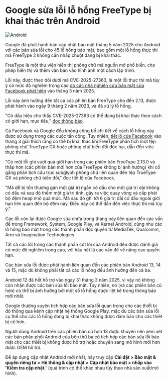 # Google sửa lỗi lỗ hổng FreeType bị khai thác trên Android

![Android](https://www.bleepstatic.com/content/hl-images/2023/08/08/android.jpg)

Google đã phát hành bản cập nhật bảo mật tháng 5 năm 2025 cho Android với các bản sửa lỗi cho 45 lỗ hổng bảo mật, bao gồm một lỗ hổng thực thi mã FreeType 2 không cần nhấp chuột đang bị khai thác.

FreeType là một thư viện hiển thị phông chữ mã nguồn mở phổ biến, cho phép hiển thị và thêm văn bản vào hình ảnh một cách lập trình.

Lỗi này, được theo dõi dưới mã CVE-2025-27363, là một lỗi thực thi mã tùy ý có mức độ nghiêm trọng cao [do các nhà nghiên cứu bảo mật của Facebook phát hiện](https://www.bleepingcomputer.com/news/security/facebook-discloses-freetype-2-flaw-exploited-in-attacks/) vào tháng 3 năm 2025.

Lỗi này ảnh hưởng đến tất cả các phiên bản FreeType cho đến 2.13, được phát hành vào ngày 9 tháng 2 năm 2023, và đã xử lý lỗ hổng.

"Có dấu hiệu cho thấy CVE-2025-27363 có thể đang bị khai thác theo cách có giới hạn, mục tiêu," [đọc thông báo](https://source.android.com/docs/security/bulletin/2025-05-01).

Cả Facebook và Google đều không công bố chi tiết về cách lỗ hổng này được sử dụng trong các cuộc tấn công. Tuy nhiên, [tiết lộ của Facebook](https://www.facebook.com/security/advisories/cve-2025-27363) vào tháng 3 giải thích rằng có thể bị khai thác khi FreeType phân tích một tệp phông chữ TrueType GX hoặc phông chữ biến đổi độc hại, dẫn đến việc thực thi mã.

"Có một lỗi ghi vượt quá giới hạn trong các phiên bản FreeType 2.13.0 và thấp hơn (các phiên bản mới hơn của FreeType không bị ảnh hưởng) khi cố gắng phân tích cấu trúc subglyph phông chữ liên quan đến tệp TrueType GX và phông chữ biến đổi," đọc tiết lộ của Facebook.

"Mã dễ bị tổn thương gán một giá trị ngắn có dấu cho một giá trị dài không có dấu và sau đó thêm một giá trị tĩnh, gây ra việc quay vòng và cấp phát bộ đệm heap nhỏ quá mức. Mã sau đó ghi tới 6 giá trị dài có dấu ngoài giới hạn liên quan đến bộ đệm này. Điều này có thể dẫn đến việc thực thi mã tùy ý."

Các lỗi còn lại được Google sửa chữa trong tháng này liên quan đến các vấn đề trong Framework, System, Google Play, và Kernel Android, cũng như các lỗ hổng bảo mật trong các thành phần độc quyền từ MediaTek, Qualcomm, Arm và Imagination Technologies.

Tất cả các lỗi trong các thành phần cốt lõi của Android đều được đánh giá có mức độ nghiêm trọng cao, với hầu hết là các vấn đề về nâng cao quyền hạn.

Các bản sửa lỗi được phát hành liên quan đến các phiên bản Android 13, 14 và 15, mặc dù không phải tất cả các lỗ hổng đều ảnh hưởng đến cả ba.

Android 12 đã hết hỗ trợ vào ngày 31 tháng 3 năm 2025, vì vậy nó không còn nhận được các bản sửa lỗi bảo mật. Tuy nhiên, nó (và các phiên bản cũ hơn) có thể bị ảnh hưởng bởi một số lỗ hổng được liệt kê trong thông báo mới nhất.

Google thường xuyên tích hợp các bản sửa lỗi quan trọng cho các thiết bị đó thông qua kênh cập nhật hệ thống Google Play, mặc dù các bản sửa lỗi cụ thể cho các lỗ hổng đang bị khai thác không được đảm bảo cho các thiết bị cũ hơn.

Người dùng Android trên các phiên bản cũ hơn 13 được khuyên nên xem xét các bản phân phối Android của bên thứ ba có tích hợp các bản sửa lỗi bảo mật cho các thiết bị không được hỗ trợ hoặc chuyển sang mô hình mới hơn được OEM hỗ trợ.

Để áp dụng cập nhật Android mới nhất, hãy truy cập **Cài đặt > Bảo mật & quyền riêng tư > Hệ thống & cập nhật > Cập nhật bảo mật > nhấp vào 'Kiểm tra cập nhật.'** (quá trình có thể khác nhau tùy theo nhà sản xuất/mô hình).